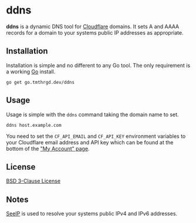 # ddns

**ddns** is a dynamic DNS tool for [Cloudflare](https://www.cloudflare.com/) domains. It sets A and AAAA records for a domain to your systems public IP addresses as appropriate.

## Installation

Installation is simple and no different to any Go tool. The only requirement is a working [Go](https://golang.org/) install.

```
go get go.tmthrgd.dev/ddns
```

## Usage

Usage is simple with the `ddns` command taking the domain name to set.

```
ddns host.example.com
```

You need to set the `CF_API_EMAIL` and `CF_API_KEY` environment variables to your Cloudflare email address and API key which can be found at the bottom of the ["My Account" page](https://dash.cloudflare.com/profile).

## License

[BSD 3-Clause License](LICENSE)

## Notes

[SeeIP](https://seeip.org/) is used to resolve your systems public IPv4 and IPv6 addresses.